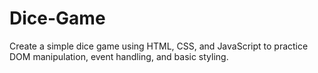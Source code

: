 # Dice-Game
Create a simple dice game using HTML, CSS, and JavaScript to practice DOM manipulation, event handling, and basic styling.
